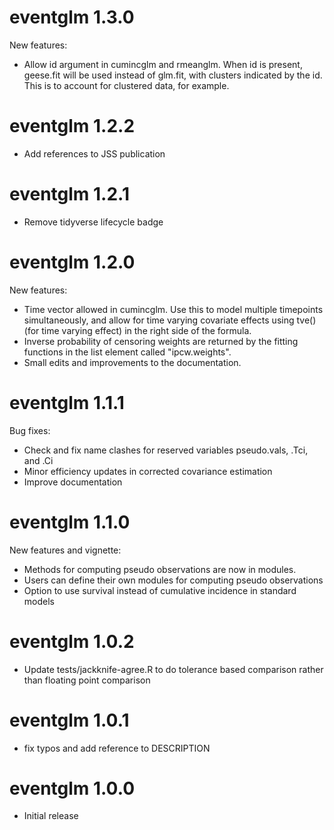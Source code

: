 # eventglm 1.3.0

New features: 

- Allow id argument in cumincglm and rmeanglm. When id is present, geese.fit will be used instead of glm.fit, with clusters indicated by the id. This is to account for clustered data, for example.

# eventglm 1.2.2

- Add references to JSS publication

# eventglm 1.2.1

- Remove tidyverse lifecycle badge

# eventglm 1.2.0

New features:
  - Time vector allowed in cumincglm. Use this to model multiple timepoints simultaneously, and allow for time varying covariate effects using tve() (for time varying effect) in the right side of the formula. 
  - Inverse probability of censoring weights are returned by the fitting functions in the list element called "ipcw.weights".
  - Small edits and improvements to the documentation.

# eventglm 1.1.1


Bug fixes:
  - Check and fix name clashes for reserved variables pseudo.vals, .Tci, and .Ci
  - Minor efficiency updates in corrected covariance estimation
  - Improve documentation 

# eventglm 1.1.0

New features and vignette: 
  - Methods for computing pseudo observations are now in modules. 
  - Users can define their own modules for computing pseudo observations
  - Option to use survival instead of cumulative incidence in standard models

# eventglm 1.0.2

* Update tests/jackknife-agree.R to do tolerance based comparison rather than floating point comparison

# eventglm 1.0.1

* fix typos and add reference to DESCRIPTION

# eventglm 1.0.0

* Initial release
